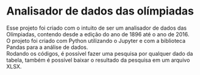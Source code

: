 <h1>Analisador de dados das olímpiadas</h1>
Esse projeto foi criado com o intuito de ser um analisador de dados das Olímpiadas, contendo desde a edição do ano de 1896 até o ano de 2016. </br>
O projeto foi criado com Python utilizando o Jupyter e com a biblioteca Pandas para a análise de dados. </br>
Rodando os códigos, é possível fazer uma pesquisa por qualquer dado da tabela, também é possível baixar o resultado da pesquisa em um arquivo XLSX. </br>

